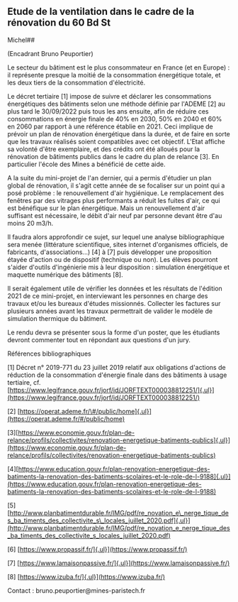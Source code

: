## Etude de la ventilation dans le cadre de la rénovation du 60 Bd St
Michel## 

(Encadrant Bruno Peuportier)

Le secteur du bâtiment est le plus consommateur en France (et en Europe)
: il représente presque la moitié de la consommation énergétique totale,
et les deux tiers de la consommation d'électricité.

Le décret tertiaire \[1\] impose de suivre et déclarer les consommations
énergétiques des bâtiments selon une méthode définie par l'ADEME \[2\]
au plus tard le 30/09/2022 puis tous les ans ensuite, afin de réduire
ces consommations en énergie finale de 40% en 2030, 50% en 2040 et 60%
en 2060 par rapport à une référence établie en 2021. Ceci implique de
prévoir un plan de rénovation énergétique dans la durée, et de faire en
sorte que les travaux réalisés soient compatibles avec cet objectif.
L'Etat affiche sa volonté d'être exemplaire, et des crédits ont été
alloués pour la rénovation de bâtiments publics dans le cadre du plan de
relance \[3\]. En particulier l'école des Mines a bénéficié de cette
aide.

A la suite du mini-projet de l'an dernier, qui a permis d'étudier un
plan global de rénovation, il s'agit cette année de se focaliser sur un
point qui a posé problème : le renouvellement d'air hygiénique. Le
remplacement des fenêtres par des vitrages plus performants a réduit les
fuites d'air, ce qui est bénéfique sur le plan énergétique. Mais un
renouvellement d'air suffisant est nécessaire, le débit d'air neuf par
personne devant être d'au moins 20 m3/h.

Il faudra alors approfondir ce sujet, sur lequel une analyse
bibliographique sera menée (littérature scientifique, sites internet
d'organismes officiels, de fabricants, d'associations...) \[4\] à \[7\]
puis développer une proposition étayée d'action ou de dispositif
(technique ou non). Les élèves pourront s'aider d'outils d'ingénierie
mis à leur disposition : simulation énergétique et maquette numérique
des bâtiments \[8\].

Il serait également utile de vérifier les données et les résultats de
l'édition 2021 de ce mini-projet, en interviewant les personnes en
charge des travaux et/ou les bureaux d'études missionnés. Collecter les
factures sur plusieurs années avant les travaux permettrait de valider
le modèle de simulation thermique du bâtiment.

Le rendu devra se présenter sous la forme d'un poster, que les étudiants
devront commenter tout en répondant aux questions d'un jury.

Références bibliographiques

\[1\] Décret n° 2019-771 du 23 juillet 2019 relatif aux obligations
d\'actions de réduction de la consommation d\'énergie finale dans des
bâtiments à usage tertiaire, cf.
[https://www.legifrance.gouv.fr/jorf/id/JORFTEXT000038812251/]{.ul}](https://www.legifrance.gouv.fr/jorf/id/JORFTEXT000038812251/)

\[2\]
[https://operat.ademe.fr/\#/public/home]{.ul}](https://operat.ademe.fr/#/public/home)

\[3\][https://www.economie.gouv.fr/plan-de-relance/profils/collectivites/renovation-energetique-batiments-publics]{.ul}](https://www.economie.gouv.fr/plan-de-relance/profils/collectivites/renovation-energetique-batiments-publics)

\[4\][https://www.education.gouv.fr/plan-renovation-energetique-des-batiments-la-renovation-des-batiments-scolaires-et-le-role-de-l-9188]{.ul}](https://www.education.gouv.fr/plan-renovation-energetique-des-batiments-la-renovation-des-batiments-scolaires-et-le-role-de-l-9188)

\[5\][http://www.planbatimentdurable.fr/IMG/pdf/re_novation_e\_nerge_tique_des_ba_timents_des_collectivite_s\_locales_juillet_2020.pdf]{.ul}](http://www.planbatimentdurable.fr/IMG/pdf/re_novation_e_nerge_tique_des_ba_timents_des_collectivite_s_locales_juillet_2020.pdf)

\[6\] [https://www.propassif.fr/]{.ul}](https://www.propassif.fr/)

\[7\]
[https://www.lamaisonpassive.fr/]{.ul}](https://www.lamaisonpassive.fr/)

\[8\] [https://www.izuba.fr/]{.ul}](https://www.izuba.fr/)

Contact : bruno.peuportier\@mines-paristech.fr
